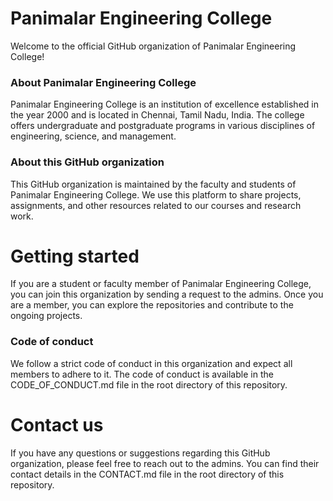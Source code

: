 # Panimalar Engineering College
Welcome to the official GitHub organization of Panimalar Engineering College!

### About Panimalar Engineering College
Panimalar Engineering College is an institution of excellence established in the year 2000 and is located in Chennai, Tamil Nadu, India. The college offers undergraduate and postgraduate programs in various disciplines of engineering, science, and management.

### About this GitHub organization
This GitHub organization is maintained by the faculty and students of Panimalar Engineering College. We use this platform to share projects, assignments, and other resources related to our courses and research work.

# Getting started
If you are a student or faculty member of Panimalar Engineering College, you can join this organization by sending a request to the admins. Once you are a member, you can explore the repositories and contribute to the ongoing projects.

### Code of conduct
We follow a strict code of conduct in this organization and expect all members to adhere to it. The code of conduct is available in the CODE_OF_CONDUCT.md file in the root directory of this repository.

# Contact us
If you have any questions or suggestions regarding this GitHub organization, please feel free to reach out to the admins. You can find their contact details in the CONTACT.md file in the root directory of this repository.
